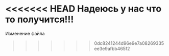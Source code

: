 <<<<<<< HEAD
Надеюсь у нас что то получится!!!
=======
Изменение файла
>>>>>>> 0dc8241244d96e9e7a08269335ee3e9afbb465f2
